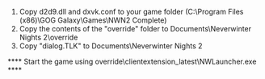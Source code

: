 1. Copy d2d9.dll and dxvk.conf to your game folder (C:\Program Files (x86)\GOG Galaxy\Games\NWN2 Complete)
2. Copy the contents of the "override" folder to Documents\Neverwinter Nights 2\override
3. Copy "dialog.TLK" to Documents\Neverwinter Nights 2

**** Start the game using override\clientextension_latest\NWLauncher.exe ****
